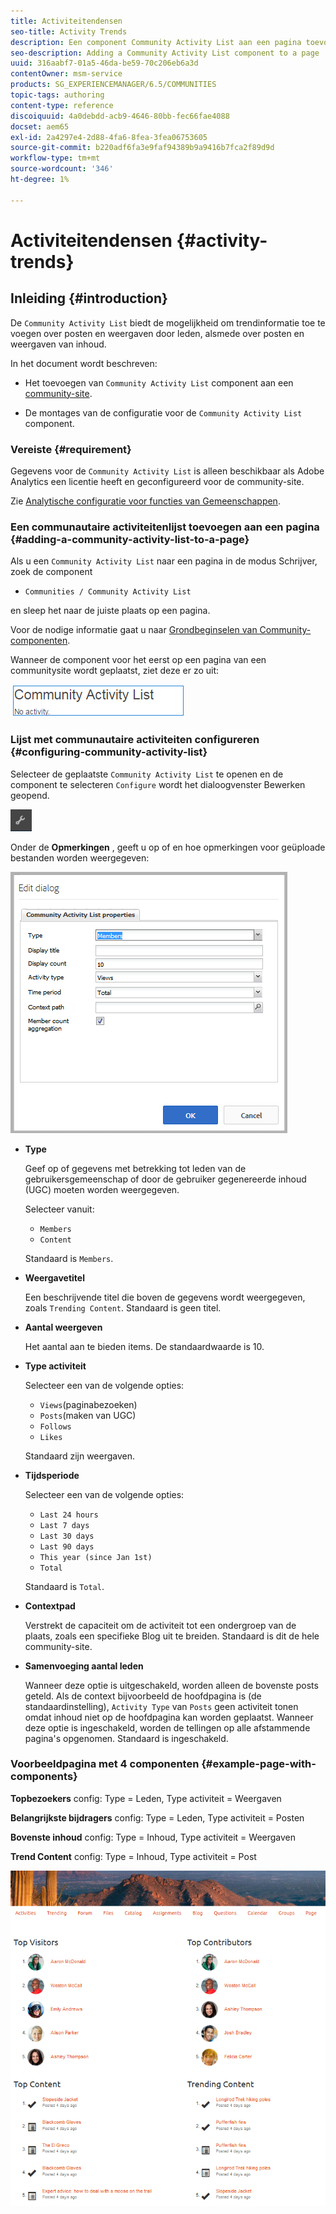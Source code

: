 ```yaml
---
title: Activiteitendensen
seo-title: Activity Trends
description: Een component Community Activity List aan een pagina toevoegen
seo-description: Adding a Community Activity List component to a page
uuid: 316aabf7-01a5-46da-be59-70c206eb6a3d
contentOwner: msm-service
products: SG_EXPERIENCEMANAGER/6.5/COMMUNITIES
topic-tags: authoring
content-type: reference
discoiquuid: 4a0debdd-acb9-4646-80bb-fec66fae4088
docset: aem65
exl-id: 2a4297e4-2d88-4fa6-8fea-3fea06753605
source-git-commit: b220adf6fa3e9faf94389b9a9416b7fca2f89d9d
workflow-type: tm+mt
source-wordcount: '346'
ht-degree: 1%

---
```


# Activiteitendensen {#activity-trends}

## Inleiding {#introduction}

De `Community Activity List` biedt de mogelijkheid om trendinformatie toe te voegen over posten en weergaven door leden, alsmede over posten en weergaven van inhoud.

In het document wordt beschreven:

* Het toevoegen van `Community Activity List` component aan een [community-site](/help/communities/overview.md#community-sites).

* De montages van de configuratie voor de `Community Activity List` component.

### Vereiste {#requirement}

Gegevens voor de `Community Activity List` is alleen beschikbaar als Adobe Analytics een licentie heeft en geconfigureerd voor de community-site.

Zie [Analytische configuratie voor functies van Gemeenschappen](/help/communities/analytics.md).

### Een communautaire activiteitenlijst toevoegen aan een pagina {#adding-a-community-activity-list-to-a-page}

Als u een `Community Activity List` naar een pagina in de modus Schrijver, zoek de component

* `Communities / Community Activity List`

en sleep het naar de juiste plaats op een pagina.

Voor de nodige informatie gaat u naar [Grondbeginselen van Community-componenten](/help/communities/basics.md).

Wanneer de component voor het eerst op een pagina van een communitysite wordt geplaatst, ziet deze er zo uit:

![gemeenschapsactiviteit](assets/community-activity.png)

### Lijst met communautaire activiteiten configureren  {#configuring-community-activity-list}

Selecteer de geplaatste `Community Activity List` te openen en de component te selecteren `Configure` wordt het dialoogvenster Bewerken geopend.

![vormen](assets/configure-new.png)

Onder de **Opmerkingen** , geeft u op of en hoe opmerkingen voor geüploade bestanden worden weergegeven:

![eigenschappen](assets/activity-list-properties.png)

* **Type**

   Geef op of gegevens met betrekking tot leden van de gebruikersgemeenschap of door de gebruiker gegenereerde inhoud (UGC) moeten worden weergegeven.

   Selecteer  vanuit:

   * `Members`
   * `Content`

   Standaard is `Members`.

* **Weergavetitel**

   Een beschrijvende titel die boven de gegevens wordt weergegeven, zoals `Trending Content`.
Standaard is geen titel.

* **Aantal weergeven**

   Het aantal aan te bieden items.
De standaardwaarde is 10.

* **Type activiteit**

   Selecteer een van de volgende opties:

   * `Views`(paginabezoeken)
   * `Posts`(maken van UGC)
   * `Follows`
   * `Likes`

   Standaard zijn weergaven.

* **Tijdsperiode**

   Selecteer een van de volgende opties:

   * `Last 24 hours`
   * `Last 7 days`
   * `Last 30 days`
   * `Last 90 days`
   * `This year (since Jan 1st)`
   * `Total`

   Standaard is `Total`.

* **Contextpad**

   Verstrekt de capaciteit om de activiteit tot een ondergroep van de plaats, zoals een specifieke Blog uit te breiden.
Standaard is dit de hele community-site.

* **Samenvoeging aantal leden**

   Wanneer deze optie is uitgeschakeld, worden alleen de bovenste posts geteld. Als de context bijvoorbeeld de hoofdpagina is (de standaardinstelling), `Activity Type` van `Posts` geen activiteit tonen omdat inhoud niet op de hoofdpagina kan worden geplaatst. Wanneer deze optie is ingeschakeld, worden de tellingen op alle afstammende pagina&#39;s opgenomen.
Standaard is ingeschakeld.

### Voorbeeldpagina met 4 componenten {#example-page-with-components}

**Topbezoekers** config: Type = Leden, Type activiteit = Weergaven

**Belangrijkste bijdragers** config: Type = Leden, Type activiteit = Posten

**Bovenste inhoud** config: Type = Inhoud, Type activiteit = Weergaven

**Trend Content** config: Type = Inhoud, Type activiteit = Post

![componenten](assets/activity-list-components.png)
